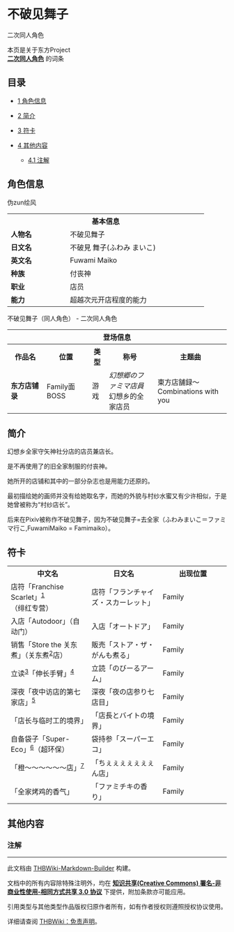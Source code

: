 # 不破见舞子

<!-- source html: G:\repos\THBWiki-Markdown-Builder\THBWikiMarkdown\Temp\main\6\63\ns0%3A%E4%B8%8D%E7%A0%B4%E8%A7%81%E8%88%9E%E5%AD%90.html -->

二次同人角色

本页是关于东方Project  
 **[二次同人角色](./二次角色列表.md)** 的词条

## 目录

- [1 角色信息](#角色信息)
- [2 简介](#简介)
- [3 符卡](#符卡)
- [4 其他内容](#其他内容)

  - [4.1 注解](#注解)








## 角色信息
[](./文件-MAIKO.png.md)  [](./文件-MAIKO.png.md)伪zun绘风

<table>
<tbody><tr>
<th colspan="2">基本信息</th>
</tr>
<tr>
<td style="width:120px"><b>人物名</b></td><td style="min-width:300px">不破见舞子</td>
</tr><tr><td><b>日文名</b></td><td>不破見 舞子(ふわみ まいこ)</td></tr><tr><td><b>英文名</b></td><td>Fuwami Maiko</td></tr><tr><td><b>种族</b></td><td>付丧神</td></tr><tr><td><b>职业</b></td><td>店员</td></tr><tr><td><b>能力</b></td><td>超越次元开店程度的能力</td></tr></tbody></table>

不破见舞子（同人角色） - 二次同人角色
  
  

  


<table>
<tbody><tr>
<th colspan="5">登场信息</th>
</tr><tr><th><b>作品名</b></th><th><b>位置</b></th><th><b>类型</b></th><th><b>称号</b></th><th><b>主题曲</b></th></tr><tr><td rowspan="1" style="width:120px"><b>东方店铺录</b></td><td style="width:130px">Family面BOSS</td><td class="bg-color-danger-30" style="width:30px;">游戏</td><td style="width:180px"><i>幻想郷のファミマ店員</i><br>幻想乡的全家店员</td><td style="width:200px">東方店舗録～Combinations with you</td></tr></tbody></table>



## 简介
  
幻想乡全家守矢神社分店的店员兼店长。  

是不再使用了的旧全家制服的付丧神。  

她所开的店铺和其中的一部分杂志也是用能力还原的。  

  

最初描绘她的画师并没有给她取名字，而她的外貌与村纱水蜜又有少许相似，于是她曾被称为“村纱店长”。  

后来在Pixiv被称作不破见舞子，因为不破见舞子=去全家（ふわみまいこ＝ファミマ行こ,FuwamiMaiko = Famimaiko）。
  


## 符卡

<table><tbody><tr><th><b>中文名</b></th><th><b>日文名</b></th><th><b>出现位置</b></th></tr><tr><td style="width:200px">店符「Franchise Scarlet」<sup id="cite_ref-1" class="reference"><a href="#cite_note-1">1</a></sup>（绯红专营）</td><td style="width:200px">店符「フランチャイズ・スカーレット」</td><td style="width:180px">Family</td></tr>
<tr><td style="width:200px">入店「Autodoor」（自动门）</td><td style="width:200px">入店「オートドア」</td><td style="width:180px">Family</td></tr>
<tr><td style="width:200px">销售「Store the 关东煮」（关东煮<sup id="cite_ref-2" class="reference"><a href="#cite_note-2">2</a></sup>店）</td><td style="width:200px">販売「ストア・ザ・がんも煮る」</td><td style="width:180px">Family</td></tr>
<tr><td style="width:200px">立读<sup id="cite_ref-3" class="reference"><a href="#cite_note-3">3</a></sup>「伸长手臂」<sup id="cite_ref-4" class="reference"><a href="#cite_note-4">4</a></sup></td><td style="width:200px">立読「のびーるアーム」</td><td style="width:180px">Family</td></tr>
<tr><td style="width:200px">深夜「夜中访店的第七家店」<sup id="cite_ref-5" class="reference"><a href="#cite_note-5">5</a></sup></td><td style="width:200px">深夜「夜の店参り七店目」</td><td style="width:180px">Family</td></tr>
<tr><td style="width:200px">「店长与临时工的境界」</td><td style="width:200px">「店長とバイトの境界」</td><td style="width:180px">Family</td></tr>
<tr><td style="width:200px">自备袋子「Super-Eco」<sup id="cite_ref-6" class="reference"><a href="#cite_note-6">6</a></sup>（超环保）</td><td style="width:200px">袋持参「スーパーエコ」</td><td style="width:180px">Family</td></tr>
<tr><td style="width:200px">「橙～～～～～～店」<sup id="cite_ref-7" class="reference"><a href="#cite_note-7">7</a></sup></td><td style="width:200px">「ちぇぇぇぇぇぇぇん店」</td><td style="width:180px">Family</td></tr>
<tr><td style="width:200px">「全家烤鸡的香气」</td><td style="width:200px">「ファミチキの香り」</td><td style="width:180px">Family</td></tr></tbody></table>



## 其他内容

### 注解
[^cite_note-1]: 捏他蕾米莉亚的神枪。





---

此文档由 [THBWiki-Markdown-Builder](https://github.com/Delsin-Yu/THBWiki-Markdown-Builder) 构建。

文档中的所有内容除特殊注明外，均在 [**知识共享(Creative Commons) 署名-非商业性使用-相同方式共享 3.0 协议**](https://creativecommons.org/licenses/by-sa/3.0/deed.zh-hans) 下提供，附加条款亦可能应用。

引用类型与其他类型作品版权归原作者所有，如有作者授权则遵照授权协议使用。

详细请查阅 [THBWiki：免责声明](https://thbwiki.cc/THBWiki:%E5%85%8D%E8%B4%A3%E5%A3%B0%E6%98%8E)。

